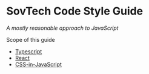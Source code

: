 # SovTech Code Style Guide

*A mostly reasonable approach to JavaScript*

Scope of this guide

  - [Typescript](typescript/)
  - [React](react/)
  - [CSS-in-JavaScript](css-in-javascript/)
